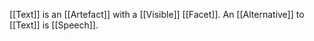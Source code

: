 [[Text]] is an [[Artefact]] with a [[Visible]] [[Facet]]. An [[Alternative]] to [[Text]] is [[Speech]].